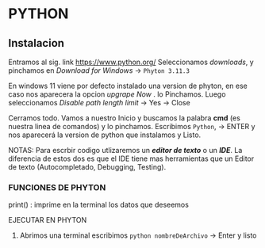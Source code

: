 # PYTHON

## Instalacion

Entramos al sig. link https://www.python.org/
Seleccionamos *downloads*, y pinchamos en *Download for Windows* -> `Phyton 3.11.3`

En windows 11 viene por defecto instalado una version de phyton, en ese caso nos
aparecera la opcion _upgrape Now_ . lo Pinchamos.
Luego seleccionamos _Disable path length limit_ -> Yes -> Close

Cerramos todo. Vamos a nuestro Inicio y buscamos la palabra **cmd** (es nuestra linea de 
comandos) y lo pinchamos. Escribimos `Python`, -> ENTER y nos aparecerá la version de python 
que instalamos y Listo. 

NOTAS:
Para escrbir codigo utlizaremos un ***editor de texto*** o un ***IDE***. La diferencia de estos 
dos es que el IDE tiene mas herramientas que un Editor de texto (Autocompletado, Debugging, Testing).

### FUNCIONES DE PHYTON
print() : imprime en la terminal los datos que deseemos 

EJECUTAR EN PHYTON
1) Abrimos una terminal escribimos `python nombreDeArchivo`
-> Enter y listo

